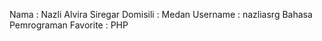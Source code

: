 Nama                         : Nazli Alvira Siregar
Domisili                     : Medan
Username                     : nazliasrg
Bahasa Pemrograman Favorite  : PHP